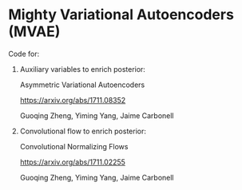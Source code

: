 # Mighty Variational Autoencoders (MVAE)

Code for:

1. Auxiliary variables to enrich posterior:
   
   Asymmetric Variational Autoencoders

   https://arxiv.org/abs/1711.08352

   Guoqing Zheng, Yiming Yang, Jaime Carbonell

2. Convolutional flow to enrich posterior:
    
   Convolutional Normalizing Flows

   https://arxiv.org/abs/1711.02255

   Guoqing Zheng, Yiming Yang, Jaime Carbonell

